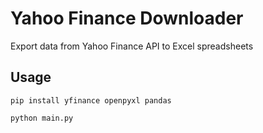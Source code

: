 # Yahoo Finance Downloader
Export data from Yahoo Finance API to Excel spreadsheets

## Usage
```
pip install yfinance openpyxl pandas

python main.py
```
